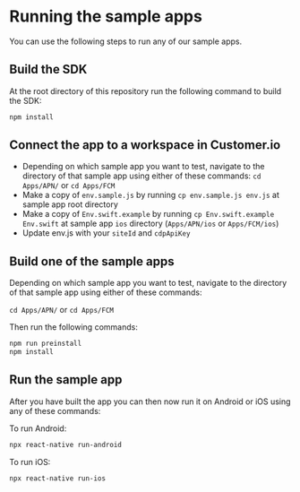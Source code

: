 # Running the sample apps

You can use the following steps to run any of our sample apps.

## Build the SDK

At the root directory of this repository run the following command to build the SDK:

```bash
npm install
```

## Connect the app to a workspace in Customer.io

- Depending on which sample app you want to test, navigate to the directory of that sample app using either of these commands: `cd Apps/APN/` or `cd Apps/FCM`
- Make a copy of `env.sample.js` by running `cp env.sample.js env.js` at sample app root directory
- Make a copy of `Env.swift.example` by running `cp Env.swift.example Env.swift` at sample app `ios` directory (`Apps/APN/ios` or `Apps/FCM/ios`)
- Update env.js with your `siteId` and `cdpApiKey`

## Build one of the sample apps

Depending on which sample app you want to test, navigate to the directory of that sample app using either of these commands:

`cd Apps/APN/` or `cd Apps/FCM`

Then run the following commands:

```bash
npm run preinstall
npm install
```

## Run the sample app

After you have built the app you can then now run it on Android or iOS using any of these commands:

To run Android:

```bash
npx react-native run-android
```

To run iOS:

```bash
npx react-native run-ios
```
